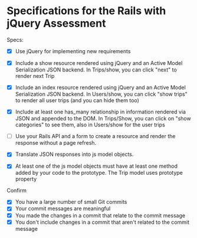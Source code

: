 # Specifications for the Rails with jQuery Assessment

Specs:
- [x] Use jQuery for implementing new requirements
- [x] Include a show resource rendered using jQuery and an Active Model Serialization JSON backend.
  In Trips/show, you can click "next" to render next Trip
- [x] Include an index resource rendered using jQuery and an Active Model Serialization JSON backend.
  In Users/show, you can click "show trips" to render all user trips (and you can hide them too)
- [x] Include at least one has_many relationship in information rendered via JSON and appended to the DOM.
  In Trips/Show, you can click on "show categories" to see them, also in Users/show for the user trips
- [ ] Use your Rails API and a form to create a resource and render the response without a page refresh.

- [x] Translate JSON responses into js model objects.
- [x] At least one of the js model objects must have at least one method added by your code to the prototype.
  The Trip model uses prototype property

Confirm
- [x] You have a large number of small Git commits
- [x] Your commit messages are meaningful
- [x] You made the changes in a commit that relate to the commit message
- [x] You don't include changes in a commit that aren't related to the commit message
